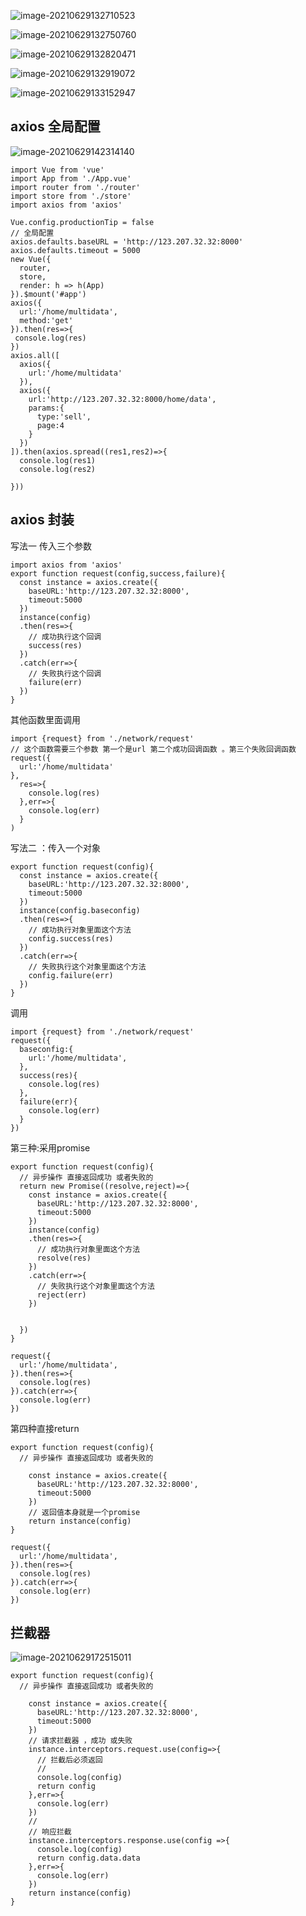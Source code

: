 ![image-20210629132710523](E:\web\vue\笔记\image-20210629132710523.png)

![image-20210629132750760](E:\web\vue\笔记\image-20210629132750760.png)

![image-20210629132820471](E:\web\vue\笔记\image-20210629132820471.png)



![image-20210629132919072](E:\web\vue\笔记\image-20210629132919072-1624944559638.png)







![image-20210629133152947](E:\web\vue\笔记\image-20210629133152947.png)

 ## axios 全局配置



![image-20210629142314140](E:\web\vue\笔记\image-20210629142314140.png)





````
import Vue from 'vue'
import App from './App.vue'
import router from './router'
import store from './store'
import axios from 'axios'

Vue.config.productionTip = false
// 全局配置
axios.defaults.baseURL = 'http://123.207.32.32:8000'
axios.defaults.timeout = 5000
new Vue({
  router,
  store,
  render: h => h(App)
}).$mount('#app')
axios({
  url:'/home/multidata',
  method:'get'
}).then(res=>{
 console.log(res)
})
axios.all([
  axios({
    url:'/home/multidata'
  }),
  axios({
    url:'http://123.207.32.32:8000/home/data',
    params:{
      type:'sell',
      page:4
    }
  })
]).then(axios.spread((res1,res2)=>{
  console.log(res1)
  console.log(res2)

}))
````

## axios 封装

写法一  传入三个参数

```
import axios from 'axios'
export function request(config,success,failure){
  const instance = axios.create({
    baseURL:'http://123.207.32.32:8000',
    timeout:5000
  })
  instance(config)
  .then(res=>{
    // 成功执行这个回调
    success(res)
  })
  .catch(err=>{
    // 失败执行这个回调
    failure(err)
  })
}
```

其他函数里面调用 

```
import {request} from './network/request'
// 这个函数需要三个参数 第一个是url 第二个成功回调函数 。第三个失败回调函数
request({
  url:'/home/multidata'
},
  res=>{
    console.log(res)
  },err=>{
    console.log(err)
  }
)
```

写法二 ：传入一个对象

```
export function request(config){
  const instance = axios.create({
    baseURL:'http://123.207.32.32:8000',
    timeout:5000
  })
  instance(config.baseconfig)
  .then(res=>{
    // 成功执行对象里面这个方法
    config.success(res)
  })
  .catch(err=>{
    // 失败执行这个对象里面这个方法
    config.failure(err)
  })
}
```



调用

```
import {request} from './network/request'
request({
  baseconfig:{
    url:'/home/multidata',
  },
  success(res){
    console.log(res)
  },
  failure(err){
    console.log(err)
  }
})
```



第三种:采用promise

```
export function request(config){
  // 异步操作 直接返回成功 或者失败的
  return new Promise((resolve,reject)=>{
    const instance = axios.create({
      baseURL:'http://123.207.32.32:8000',
      timeout:5000
    })
    instance(config)
    .then(res=>{
      // 成功执行对象里面这个方法
      resolve(res)
    })
    .catch(err=>{
      // 失败执行这个对象里面这个方法
      reject(err)
    })
  

  })
}
```

```
request({
  url:'/home/multidata',
}).then(res=>{
  console.log(res)
}).catch(err=>{
  console.log(err)
})
```

第四种直接return

```
export function request(config){
  // 异步操作 直接返回成功 或者失败的
  
    const instance = axios.create({
      baseURL:'http://123.207.32.32:8000',
      timeout:5000
    })
    // 返回值本身就是一个promise
    return instance(config)
}
```

```
request({
  url:'/home/multidata',
}).then(res=>{
  console.log(res)
}).catch(err=>{
  console.log(err)
})
```

## 拦截器

![image-20210629172515011](E:\web\vue\笔记\image-20210629172515011.png)

```
export function request(config){
  // 异步操作 直接返回成功 或者失败的
  
    const instance = axios.create({
      baseURL:'http://123.207.32.32:8000',
      timeout:5000
    })
    // 请求拦截器 ，成功 或失败
    instance.interceptors.request.use(config=>{
      // 拦截后必须返回
      // 
      console.log(config)
      return config
    },err=>{
      console.log(err)
    })
    // 
    // 响应拦截
    instance.interceptors.response.use(config =>{
      console.log(config)
      return config.data.data
    },err=>{
      console.log(err)
    })
    return instance(config)
}
```

